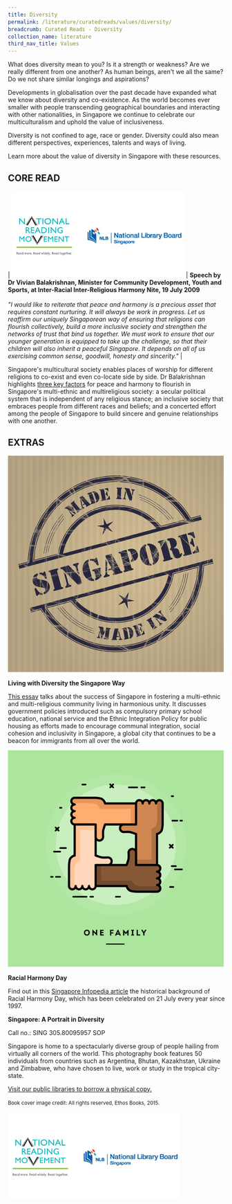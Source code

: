```yaml
---
title: Diversity
permalink: /literature/curatedreads/values/diversity/
breadcrumb: Curated Reads - Diversity
collection_name: literature
third_nav_title: Values
---
```


What does diversity mean to you? Is it a strength or weakness? Are we really different from one another? As human beings, aren't we all the same?
Do we not share similar longings and aspirations?

Developments in globalisation over the past decade have expanded what we know about diversity and co-existence. As the world becomes ever smaller with people transcending geographical boundaries and interacting with other nationalities, in Singapore we continue to celebrate our multiculturalism and uphold the value of inclusiveness.

Diversity is not confined to age, race or gender. Diversity could also mean different perspectives, experiences, talents and ways of living.

Learn more about the value of diversity in Singapore with these resources.

## **CORE READ**

| ![Logos image](/images/literature/curatedreads/logos-updated.jpeg) | **Speech by Dr Vivian Balakrishnan, Minister for Community Development, Youth and Sports, at Inter-Racial Inter-Religious Harmony Nite, 19 July 2009** <br><br> _"I would like to reiterate that peace and harmony is a precious asset that requires constant nurturing. It will always be work in progress. Let us reaffirm our uniquely Singaporean way of ensuring that religions can flourish collectively, build a more inclusive society and strengthen the networks of trust that bind us together. We must work to ensure that our younger generation is equipped to take up the challenge, so that their children will also inherit a peaceful Singapore. It depends on all of us exercising common sense, goodwill, honesty and sincerity."_ | 

Singapore's multicultural society enables places of worship for different religions to co-exist and even co-locate side by side. Dr Balakrishnan highlights [three key factors](http://qr.nlb.sg/creads/diversity5) for peace and harmony to flourish in Singapore's multi-ethnic and multireligious society: a secular political system that is independent of any religious stance; an inclusive society that embraces people from different races and beliefs; and a concerted effort among the people of Singapore to build sincere and genuine relationships with one another.

## **EXTRAS**

![Made in Singapore image](/images/literature/curatedreads/values/90941209_thumbnail_Resized.jpg)

**Living with Diversity the Singapore Way**

[This essay](http://www.nlb.gov.sg/resourceguides/wp-content/uploads/2020/03/essay-inclusion_through_intervention.pdf) talks about the success of Singapore in fostering a multi-ethnic and multi-religious community living in harmonious unity. It discusses government policies introduced such as compulsory primary school education, national service and the Ethnic Integration Policy for public housing as efforts made to encourage communal integration, social cohesion and inclusivity in Singapore, a global city that continues to be a beacon for immigrants from all over the world.

![One family image](/images/literature/curatedreads/values/84393603_thumbnail_Resized.jpg)

**Racial Harmony Day**

Find out in this [Singapore Infopedia article](https://eresources.nlb.gov.sg/infopedia/articles/SIP_965_2004-12-31.html?s=multi-ethnic) the historical background of Racial Harmony Day, which has been celebrated on 21 July every year since 1997.

**Singapore: A Portrait in Diversity**

Call no.: SING 305.80095957 SOP

Singapore is home to a spectacularly diverse group of people hailing from virtually all corners of the world. This photography book features 50 individuals from countries such as Argentina, Bhutan, Kazakhstan, Ukraine and Zimbabwe, who have chosen to live, work or study in the tropical city-state.

[Visit our public libraries to borrow a physical copy.](https://eservice.nlb.gov.sg/item_holding.aspx?bid=202220818)

<small>Book cover image credit: All rights reserved, Ethos Books, 2015.</small>

![Logos image](/images/literature/curatedreads/logos-updated.jpeg)